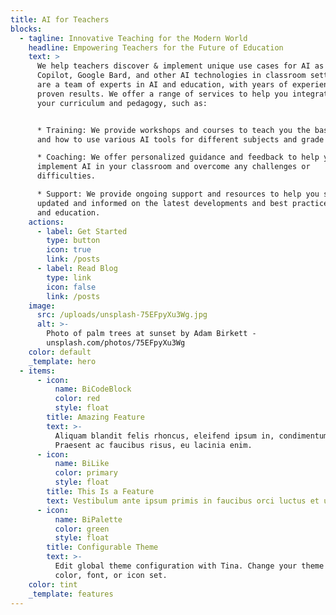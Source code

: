 ```yaml
---
title: AI for Teachers
blocks:
  - tagline: Innovative Teaching for the Modern World
    headline: Empowering Teachers for the Future of Education
    text: >
      We help teachers discover & implement unique use cases for AI as Microsoft
      Copilot, Google Bard, and other AI technologies in classroom settings. We
      are a team of experts in AI and education, with years of experience and
      proven results. We offer a range of services to help you integrate AI into
      your curriculum and pedagogy, such as:


      * Training: We provide workshops and courses to teach you the basics of AI
      and how to use various AI tools for different subjects and grade levels.

      * Coaching: We offer personalized guidance and feedback to help you
      implement AI in your classroom and overcome any challenges or
      difficulties.

      * Support: We provide ongoing support and resources to help you stay
      updated and informed on the latest developments and best practices in AI
      and education.
    actions:
      - label: Get Started
        type: button
        icon: true
        link: /posts
      - label: Read Blog
        type: link
        icon: false
        link: /posts
    image:
      src: /uploads/unsplash-75EFpyXu3Wg.jpg
      alt: >-
        Photo of palm trees at sunset by Adam Birkett -
        unsplash.com/photos/75EFpyXu3Wg
    color: default
    _template: hero
  - items:
      - icon:
          name: BiCodeBlock
          color: red
          style: float
        title: Amazing Feature
        text: >-
          Aliquam blandit felis rhoncus, eleifend ipsum in, condimentum nibh.
          Praesent ac faucibus risus, eu lacinia enim.
      - icon:
          name: BiLike
          color: primary
          style: float
        title: This Is a Feature
        text: Vestibulum ante ipsum primis in faucibus orci luctus et ultrices.
      - icon:
          name: BiPalette
          color: green
          style: float
        title: Configurable Theme
        text: >-
          Edit global theme configuration with Tina. Change your theme's primary
          color, font, or icon set.
    color: tint
    _template: features
---
```





